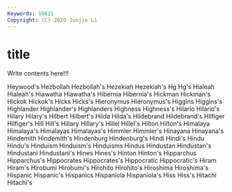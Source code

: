 ```yaml
---
Keywords: 10621
Copyright: (C) 2020 Junjie Li
---
```


# title

Write contents here!!!
 
Heywood's 
Hezbollah 
Hezbollah's 
Hezekiah 
Hezekiah's 
Hg 
Hg's
Hialeah 
Hialeah's 
Hiawatha 
Hiawatha's 
Hibernia 
Hibernia's 
Hickman 
Hickman's 
Hickok 
Hickok's
Hicks 
Hicks's 
Hieronymus 
Hieronymus's 
Higgins 
Higgins's 
Highlander 
Highlander's 
Highlanders 
Highness
Highness's 
Hilario 
Hilario's 
Hilary 
Hilary's 
Hilbert 
Hilbert's 
Hilda 
Hilda's 
Hildebrand
Hildebrand's 
Hilfiger 
Hilfiger's 
Hill 
Hill's 
Hillary 
Hillary's 
Hillel 
Hillel's 
Hilton
Hilton's 
Himalaya 
Himalaya's 
Himalayas 
Himalayas's 
Himmler 
Himmler's 
Hinayana 
Hinayana's 
Hindemith
Hindemith's 
Hindenburg 
Hindenburg's 
Hindi 
Hindi's 
Hindu 
Hindu's 
Hinduism 
Hinduism's 
Hinduisms
Hindus 
Hindustan 
Hindustan's 
Hindustani 
Hindustani's 
Hines 
Hines's 
Hinton 
Hinton's 
Hipparchus
Hipparchus's 
Hippocrates 
Hippocrates's 
Hippocratic 
Hippocratic's 
Hiram 
Hiram's 
Hirobumi 
Hirobumi's 
Hirohito
Hirohito's 
Hiroshima 
Hiroshima's 
Hispanic 
Hispanic's 
Hispanics 
Hispaniola 
Hispaniola's 
Hiss 
Hiss's
Hitachi 
Hitachi's 

